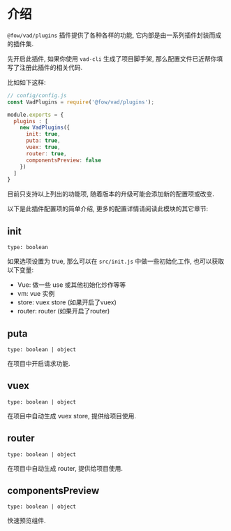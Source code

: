 # 介绍

`@fow/vad/plugins` 插件提供了各种各样的功能, 它内部是由一系列插件封装而成的插件集.

先开启此插件, 如果你使用 `vad-cli` 生成了项目脚手架, 那么配置文件已近帮你填写了注册此插件的相关代码.

比如如下这样: 

```js
// config/config.js
const VadPlugins = require('@fow/vad/plugins');

module.exports = {
  plugins : [
    new VadPlugins({
      init: true,
      puta: true,
      vuex: true,
      router: true,
      componentsPreview: false
    })
  ]
}
```

目前只支持以上列出的功能项, 随着版本的升级可能会添加新的配置项或改变.

以下是此插件配置项的简单介绍, 更多的配置详情请阅读此模块的其它章节:


## init

`type: boolean`

如果选项设置为 true, 那么可以在 `src/init.js` 中做一些初始化工作, 也可以获取以下变量:

* Vue: 做一些 use 或其他初始化炒作等等
* vm: vue 实例
* store: vuex store (如果开启了vuex)
* router: router (如果开启了router)

## puta

`type: boolean | object`

在项目中开启请求功能.

## vuex

`type: boolean | object`

在项目中自动生成 vuex store, 提供给项目使用.

##  router

`type: boolean | object`

在项目中自动生成 router, 提供给项目使用.

##  componentsPreview

`type: boolean | object`

快速预览组件.

